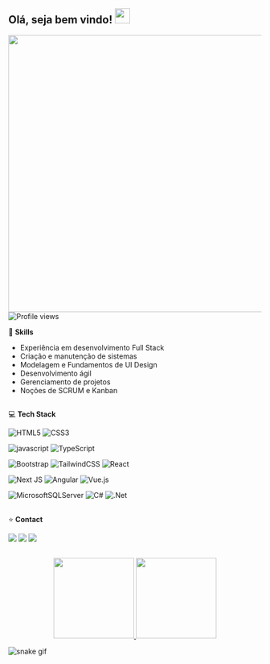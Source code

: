 
## Olá, seja bem vindo! <img src="https://raw.githubusercontent.com/kaueMarques/kaueMarques/master/hi.gif" width="30px">
<img align="right" height="550cm"
src="https://raw.githubusercontent.com/gist/wictorluciano/6471d2f335599e1a5593f6c8843a3a20/raw/2c4c248cc3c5c6268909e2aecb7806d07f0a6f84/githubcard.svg" />

<p> <img src="https://komarev.com/ghpvc/?username=wictorluciano&color=yellow" alt="Profile views" /> </p>

🚀 **Skills**

- Experiência em desenvolvimento Full Stack
- Criação e manutenção de sistemas
- Modelagem e Fundamentos de UI Design
- Desenvolvimento ágil
- Gerenciamento de projetos
- Noções de SCRUM e Kanban
  
## 
💻 **Tech Stack**

![HTML5](https://img.shields.io/badge/html5-%23E34F26.svg?style=for-the-badge&logo=html5&logoColor=white)
![CSS3](https://img.shields.io/badge/css3-%231572B6.svg?style=for-the-badge&logo=css3&logoColor=white)

![javascript](https://img.shields.io/badge/-javascript-yellow?style=for-the-badge&logo=javascript&logoColor=white)
![TypeScript](https://img.shields.io/badge/typescript-%23007ACC.svg?style=for-the-badge&logo=typescript&logoColor=white)

![Bootstrap](https://img.shields.io/badge/bootstrap-%238511FA.svg?style=for-the-badge&logo=bootstrap&logoColor=white)
![TailwindCSS](https://img.shields.io/badge/tailwindcss-%2338B2AC.svg?style=for-the-badge&logo=tailwind-css&logoColor=white)
![React](https://img.shields.io/badge/react-%2320232a.svg?style=for-the-badge&logo=react&logoColor=%2361DAFB)

![Next JS](https://img.shields.io/badge/Next-black?style=for-the-badge&logo=next.js&logoColor=white)
![Angular](https://img.shields.io/badge/angular-%23DD0031.svg?style=for-the-badge&logo=angular&logoColor=white)
![Vue.js](https://img.shields.io/badge/vuejs-%2335495e.svg?style=for-the-badge&logo=vuedotjs&logoColor=%234FC08D)

![MicrosoftSQLServer](https://img.shields.io/badge/Microsoft%20SQL%20Server-CC2927?style=for-the-badge&logo=microsoft%20sql%20server&logoColor=white)
![C#](https://img.shields.io/badge/c%23-%23239120.svg?style=for-the-badge&logo=csharp&logoColor=white)
![.Net](https://img.shields.io/badge/.NET-5C2D91?style=for-the-badge&logo=.net&logoColor=white)

##
⭐ **Contact**
 
<div align=""> 
  <a href="https://instagram.com/wictor_luciano" target="_blank"><img src="https://img.shields.io/badge/-Instagram-%23E4405F?style=for-the-badge&logo=instagram&logoColor=white" target="_blank"></a>
  <a href = "mailto:wluciano01@gmail.com"><img src="https://img.shields.io/badge/-Gmail-%23333?style=for-the-badge&logo=gmail&logoColor=white" target="_blank"></a>
  <a href="https://www.linkedin.com/in/wictor-luciano-32b54b157" target="_blank"><img src="https://img.shields.io/badge/-LinkedIn-%230077B5?style=for-the-badge&logo=linkedin&logoColor=white" target="_blank"></a> 
</div>  

##

<div align="center">
  <a href="https://github.com/wictorluciano">
  <img height="160em" src="https://github-readme-stats.vercel.app/api?username=wictorluciano&show_icons=true&theme=radical&include_all_commits=true&count_private=true"/>
    
  <a href="https://github.com/wictorluciao/convoychat">
  <img height="160em" src="https://github-readme-stats.vercel.app/api/top-langs/?username=wictorluciano&layout=compact&theme=radical" />
</a>
</div>
  
![snake gif](https://github.com/wictorluciano/wictorluciano/blob/output/github-contribution-grid-snake.svg)
